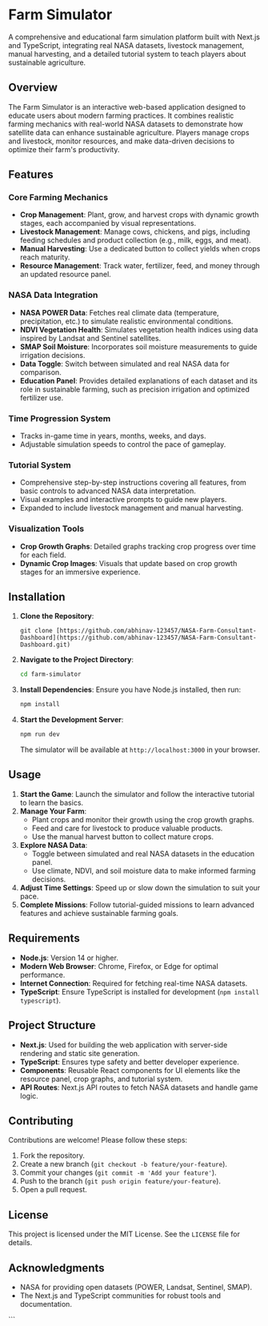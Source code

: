 <xaiArtifact artifact_id="41076753-f36d-4dc7-b7db-5810a9c7e902" artifact_version_id="8b239a1e-2d21-4ad4-a031-241769e53d83" title="README.md" contentType="text/markdown">

# Farm Simulator

A comprehensive and educational farm simulation platform built with Next.js and TypeScript, integrating real NASA datasets, livestock management, manual harvesting, and a detailed tutorial system to teach players about sustainable agriculture.

## Overview

The Farm Simulator is an interactive web-based application designed to educate users about modern farming practices. It combines realistic farming mechanics with real-world NASA datasets to demonstrate how satellite data can enhance sustainable agriculture. Players manage crops and livestock, monitor resources, and make data-driven decisions to optimize their farm's productivity.

## Features

### Core Farming Mechanics
- **Crop Management**: Plant, grow, and harvest crops with dynamic growth stages, each accompanied by visual representations.
- **Livestock Management**: Manage cows, chickens, and pigs, including feeding schedules and product collection (e.g., milk, eggs, and meat).
- **Manual Harvesting**: Use a dedicated button to collect yields when crops reach maturity.
- **Resource Management**: Track water, fertilizer, feed, and money through an updated resource panel.

### NASA Data Integration
- **NASA POWER Data**: Fetches real climate data (temperature, precipitation, etc.) to simulate realistic environmental conditions.
- **NDVI Vegetation Health**: Simulates vegetation health indices using data inspired by Landsat and Sentinel satellites.
- **SMAP Soil Moisture**: Incorporates soil moisture measurements to guide irrigation decisions.
- **Data Toggle**: Switch between simulated and real NASA data for comparison.
- **Education Panel**: Provides detailed explanations of each dataset and its role in sustainable farming, such as precision irrigation and optimized fertilizer use.

### Time Progression System
- Tracks in-game time in years, months, weeks, and days.
- Adjustable simulation speeds to control the pace of gameplay.

### Tutorial System
- Comprehensive step-by-step instructions covering all features, from basic controls to advanced NASA data interpretation.
- Visual examples and interactive prompts to guide new players.
- Expanded to include livestock management and manual harvesting.

### Visualization Tools
- **Crop Growth Graphs**: Detailed graphs tracking crop progress over time for each field.
- **Dynamic Crop Images**: Visuals that update based on crop growth stages for an immersive experience.

## Installation

1. **Clone the Repository**:
   ```bash:disable-run
   git clone [https://github.com/abhinav-123457/NASA-Farm-Consultant-Dashboard](https://github.com/abhinav-123457/NASA-Farm-Consultant-Dashboard.git)
   ```
2. **Navigate to the Project Directory**:
   ```bash
   cd farm-simulator
   ```
3. **Install Dependencies**:
   Ensure you have Node.js installed, then run:
   ```bash
   npm install
   ```
4. **Start the Development Server**:
   ```bash
   npm run dev
   ```
   The simulator will be available at `http://localhost:3000` in your browser.

## Usage

1. **Start the Game**: Launch the simulator and follow the interactive tutorial to learn the basics.
2. **Manage Your Farm**:
   - Plant crops and monitor their growth using the crop growth graphs.
   - Feed and care for livestock to produce valuable products.
   - Use the manual harvest button to collect mature crops.
3. **Explore NASA Data**:
   - Toggle between simulated and real NASA datasets in the education panel.
   - Use climate, NDVI, and soil moisture data to make informed farming decisions.
4. **Adjust Time Settings**: Speed up or slow down the simulation to suit your pace.
5. **Complete Missions**: Follow tutorial-guided missions to learn advanced features and achieve sustainable farming goals.

## Requirements

- **Node.js**: Version 14 or higher.
- **Modern Web Browser**: Chrome, Firefox, or Edge for optimal performance.
- **Internet Connection**: Required for fetching real-time NASA datasets.
- **TypeScript**: Ensure TypeScript is installed for development (`npm install typescript`).

## Project Structure

- **Next.js**: Used for building the web application with server-side rendering and static site generation.
- **TypeScript**: Ensures type safety and better developer experience.
- **Components**: Reusable React components for UI elements like the resource panel, crop graphs, and tutorial system.
- **API Routes**: Next.js API routes to fetch NASA datasets and handle game logic.

## Contributing

Contributions are welcome! Please follow these steps:
1. Fork the repository.
2. Create a new branch (`git checkout -b feature/your-feature`).
3. Commit your changes (`git commit -m 'Add your feature'`).
4. Push to the branch (`git push origin feature/your-feature`).
5. Open a pull request.

## License

This project is licensed under the MIT License. See the `LICENSE` file for details.

## Acknowledgments

- NASA for providing open datasets (POWER, Landsat, Sentinel, SMAP).
- The Next.js and TypeScript communities for robust tools and documentation.

</xaiArtifact>
```
